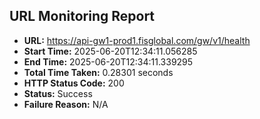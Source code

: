 ## URL Monitoring Report

- **URL:** https://api-gw1-prod1.fisglobal.com/gw/v1/health
- **Start Time:** 2025-06-20T12:34:11.056285
- **End Time:** 2025-06-20T12:34:11.339295
- **Total Time Taken:** 0.28301 seconds
- **HTTP Status Code:** 200
- **Status:** Success
- **Failure Reason:** N/A
